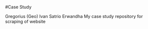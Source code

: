 #Case Study

Gregorius (Geo) Ivan Satrio Erwandha 
My case study repository for scraping of website
